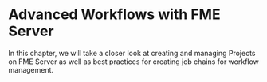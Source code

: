 # Advanced Workflows with FME Server

In this chapter, we will take a closer look at creating and managing Projects on FME Server as well as best practices for creating job chains for workflow management.
